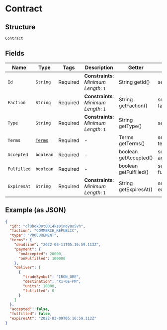 
# Contract

## Structure

`Contract`

## Fields

| Name | Type | Tags | Description | Getter | Setter |
|  --- | --- | --- | --- | --- | --- |
| `Id` | `String` | Required | **Constraints**: *Minimum Length*: `1` | String getId() | setId(String id) |
| `Faction` | `String` | Required | **Constraints**: *Minimum Length*: `1` | String getFaction() | setFaction(String faction) |
| `Type` | `String` | Required | **Constraints**: *Minimum Length*: `1` | String getType() | setType(String type) |
| `Terms` | [`Terms`](../../doc/models/terms.md) | Required | - | Terms getTerms() | setTerms(Terms terms) |
| `Accepted` | `boolean` | Required | - | boolean getAccepted() | setAccepted(boolean accepted) |
| `Fulfilled` | `boolean` | Required | - | boolean getFulfilled() | setFulfilled(boolean fulfilled) |
| `ExpiresAt` | `String` | Required | **Constraints**: *Minimum Length*: `1` | String getExpiresAt() | setExpiresAt(String expiresAt) |

## Example (as JSON)

```json
{
  "id": "cl0hok38t0014ks0jnoy8o5vh",
  "faction": "COMMERCE_REPUBLIC",
  "type": "PROCUREMENT",
  "terms": {
    "deadline": "2022-03-11T05:16:59.113Z",
    "payment": {
      "onAccepted": 20000,
      "onFulfilled": 100000
    },
    "deliver": [
      {
        "tradeSymbol": "IRON_ORE",
        "destination": "X1-OE-PM",
        "units": 10000,
        "fulfilled": 0
      }
    ]
  },
  "accepted": false,
  "fulfilled": false,
  "expiresAt": "2022-03-09T05:16:59.112Z"
}
```

